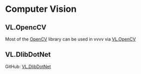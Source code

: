 # Computer Vision

## VL.OpencCV

Most of the [OpenCV](http://opencv.org/) library can be used in vvvv via [VL.OpenCV](https://www.nuget.org/packages/VL.OpenCV)

## VL.DlibDotNet

GitHub: [VL.DlibDotNet](https://github.com/m-box-de/VL.DlibDotNet)